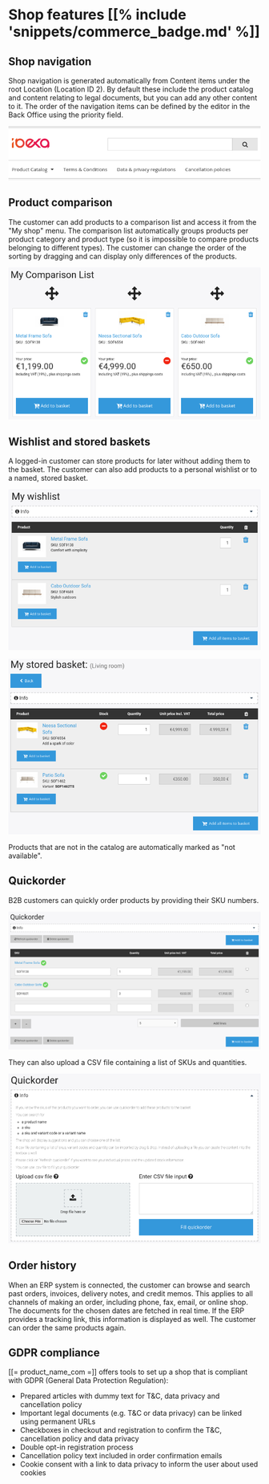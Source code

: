 # Shop features [[% include 'snippets/commerce_badge.md' %]]

## Shop navigation

Shop navigation is generated automatically from Content items under the root Location (Location ID 2).
By default these include the product catalog and content relating to legal documents,
but you can add any other content to it.
The order of the navigation items can be defined by the editor in the Back Office using the priority field.

![Default navigation](img/navigation.png)

## Product comparison

The customer can add products to a comparison list and access it from the "My shop" menu.
The comparison list automatically groups products per product category and product type (so it is impossible to compare products belonging to different types).
The customer can change the order of the sorting by dragging and can display only differences of the products.

![Product comparison](img/comparison_list.png)

## Wishlist and stored baskets

A logged-in customer can store products for later without adding them to the basket.
The customer can also add products to a personal wishlist or to a named, stored basket.

![Wishlist](img/wishlist.png)

![Stored baskets](img/stored_basket.png)

Products that are not in the catalog are automatically marked as "not available".

## Quickorder

B2B customers can quickly order products by providing their SKU numbers.

![](img/quickorder.png)

They can also upload a CSV file containing a list of SKUs and quantities.

![](img/quickorder_upload.png)

## Order history

When an ERP system is connected, the customer can browse and search past orders, invoices, delivery notes, and credit memos.
This applies to all channels of making an order, including phone, fax, email, or online shop. 
The documents for the chosen dates are fetched in real time.
If the ERP provides a tracking link, this information is displayed as well.
The customer can order the same products again.

## GDPR compliance

[[= product_name_com =]] offers tools to set up a shop that is compliant with GDPR (General Data Protection Regulation):

- Prepared articles with dummy text for T&C, data privacy and cancellation policy
- Important legal documents (e.g. T&C or data privacy) can be linked using permanent URLs
- Checkboxes in checkout and registration to confirm the T&C, cancellation policy and data privacy
- Double opt-in registration process
- Cancellation policy text included in order confirmation emails
- Cookie consent with a link to data privacy to inform the user about used cookies
